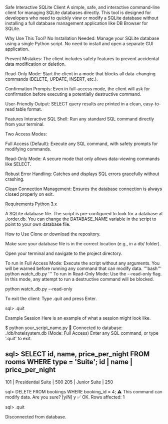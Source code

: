 Safe Interactive SQLite Client
A simple, safe, and interactive command-line client for managing SQLite databases directly. This tool is designed for developers who need to quickly view or modify a SQLite database without installing a full database management application like DB Browser for SQLite.

Why Use This Tool?
No Installation Needed: Manage your SQLite database using a single Python script. No need to install and open a separate GUI application.

Prevent Mistakes: The client includes safety features to prevent accidental data modification or deletion.

Read-Only Mode: Start the client in a mode that blocks all data-changing commands (DELETE, UPDATE, INSERT, etc.).

Confirmation Prompts: Even in full-access mode, the client will ask for confirmation before executing a potentially destructive command.

User-Friendly Output: SELECT query results are printed in a clean, easy-to-read table format.

Features
Interactive SQL Shell: Run any standard SQL command directly from your terminal.

Two Access Modes:

Full Access (Default): Execute any SQL command, with safety prompts for modifying commands.

Read-Only Mode: A secure mode that only allows data-viewing commands like SELECT.

Robust Error Handling: Catches and displays SQL errors gracefully without crashing.

Clean Connection Management: Ensures the database connection is always closed properly on exit.

Requirements
Python 3.x

A SQLite database file. The script is pre-configured to look for a database at ./order.db. You can change the DATABASE_NAME variable in the script to point to your own database file.

How to Use
Clone or download the repository.

Make sure your database file is in the correct location (e.g., in a db/ folder).

Open your terminal and navigate to the project directory.

To run in Full Access Mode:
Execute the script without any arguments. You will be warned before running any command that can modify data.
'''bash'''
python watch_db.py
'''
To run in Read-Only Mode:
Use the --read-only flag. In this mode, any attempt to run a destructive command will be blocked.

python watch_db.py --read-only

To exit the client:
Type .quit and press Enter.

sql> .quit

Example Session
Here is an example of what a session might look like.

$ python your_script_name.py
🔎 Connected to database: ./db/hotelsystem.db (Mode: Full Access)
Enter any SQL command, or type '.quit' to exit.

sql> SELECT id, name, price_per_night FROM rooms WHERE type = 'Suite';
id                  | name                | price_per_night
-------------------------------------------------------------------
101                 | Presidential Suite  | 500
205                 | Junior Suite        | 250

sql> DELETE FROM bookings WHERE booking_id = 4;
⚠️ This command can modify data. Are you sure? [y/N] y
✅ OK. Rows affected: 1

sql> .quit

Disconnected from database.
